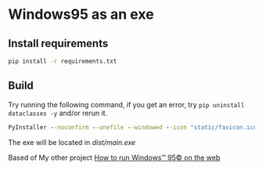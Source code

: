 # Windows95 as an exe

## Install requirements

```bat
pip install -r requirements.txt
```

## Build

Try running the following command, if you get an error, try `pip uninstall dataclasses -y` and/or rerun it.

```bat
PyInstaller --noconfirm --onefile --windowed --icon "static/favicon.ico" --add-data "index.html;." --add-data "static/*;static" main.py
```

The exe will be located in _dist/main.exe_

Based of My other project [How to run Windows™ 95© on the web](https://github.com/donno2048/win95)
